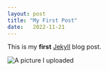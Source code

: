 ```yaml
---
layout: post
title: "My First Post"
date:   2022-11-21
---
```


This is my **first** [Jekyll](https://jekyllrb.org) blog post.

![A picture I uploaded](/blogdemo/bink.png)
